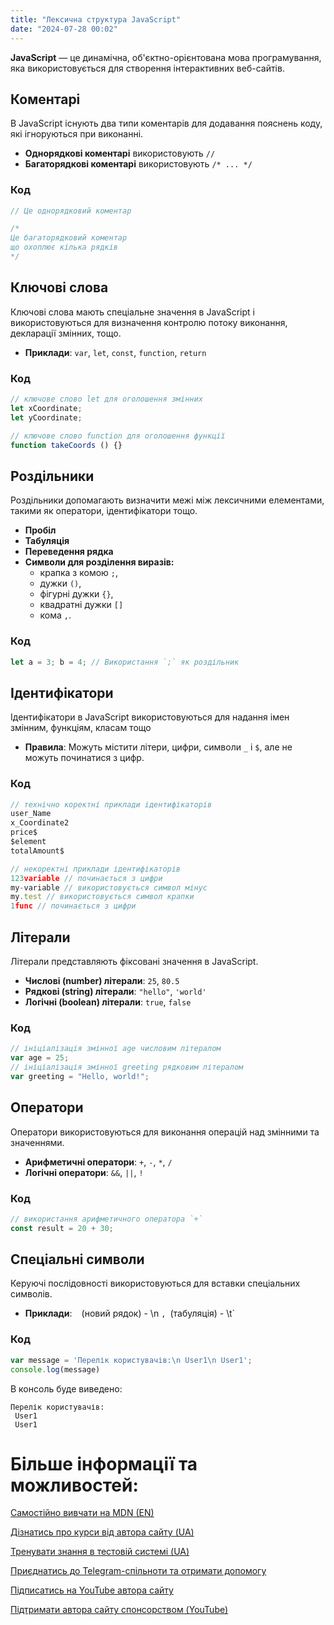 ```yaml
---
title: "Лексична структура JavaScript"
date: "2024-07-28 00:02"
---
```


**JavaScript** — це динамічна, об'єктно-орієнтована мова програмування, яка використовується для створення інтерактивних веб-сайтів.

## Коментарі

В JavaScript існують два типи коментарів для додавання пояснень коду, які ігноруються при виконанні.

- **Однорядкові коментарі** використовують `//`
- **Багаторядкові коментарі** використовують `/* ... */`

### Код

```javascript
// Це однорядковий коментар

/*
Це багаторядковий коментар
що охоплює кілька рядків
*/
```
## Ключові слова

Ключові слова мають спеціальне значення в JavaScript і використовуються для визначення контролю потоку виконання, декларації змінних, тощо.

- **Приклади**: `var`, `let`, `const`, `function`, `return`

### Код

```javascript
// ключове слово let для оголошення змінних
let xCoordinate;
let yCoordinate;

// ключове слово function для оголошення функції
function takeCoords () {}

```

## Роздільники

Роздільники допомагають визначити межі між лексичними елементами, такими як оператори, ідентифікатори тощо.

- **Пробіл**
- **Табуляція**
- **Переведення рядка**
- **Символи для розділення виразів:**
  - крапка з комою `;`,
  - дужки `()`,
  - фігурні дужки `{}`,
  - квадратні дужки `[]`
  - кома `,`.

### Код

```javascript
let a = 3; b = 4; // Використання `;` як роздільник
```

## Ідентифікатори

Ідентифікатори в JavaScript використовуються для надання імен змінним, функціям, класам тощо

- **Правила**: Можуть містити літери, цифри, символи `_` і `$`, але не можуть починатися з цифр.

### Код

```javascript
// технічно коректні приклади ідентифікаторів
user_Name
x_Coordinate2
price$
$element
totalAmount$

// некоректні приклади ідентифікаторів
123variable // починається з цифри
my-variable // використовується символ мінус
my.test // використовується символ крапки
1func // починається з цифри
```

## Літерали

Літерали представляють фіксовані значення в JavaScript.

- **Числові (number) літерали**: `25`, `80.5`
- **Рядкові (string) літерали**: `"hello"`, `'world'`
- **Логічні (boolean) літерали**: `true`, `false`

### Код

```javascript
// ініціалізація змінної age числовим літералом
var age = 25; 
// ініціалізація змінної greeting рядковим літералом
var greeting = "Hello, world!";
```

## Оператори

Оператори використовуються для виконання операцій над змінними та значеннями.

- **Арифметичні оператори**: `+`, `-`, `*`, `/`
- **Логічні оператори**: `&&`, `||`, `!`

### Код

```javascript
// використання арифметичного оператора `+`
const result = 20 + 30; 
```

## Спеціальні символи

Керуючі послідовності використовуються для вставки спеціальних символів.

- **Приклади**: `
` (новий рядок) - \n `,	`(табуляція) - \t`

### Код

```javascript
var message = 'Перелік користувачів:\n User1\n User1';
console.log(message)
```
В консоль буде виведено:
```console
Перелік користувачів:
 User1
 User1
```

# Більше інформації та можливостей:

[Самостійно вивчати на MDN (EN)](https://developer.mozilla.org/en-US/curriculum/)

[Дізнатись про курси від автора сайту (UA)](https://learningtogetherua.github.io/courses/)

[Тренувати знання в тестовій системі (UA)](https://testeducatorua.github.io/itest/)

[Приєднатись до Telegram-спільноти та отримати допомогу](https://t.me/profrontendua)

[Підписатись на YouTube автора сайту](https://www.youtube.com/@itmentor)

[Підтримати автора сайту спонсорством (YouTube)](https://www.youtube.com/channel/UCo8KNXmB8Yb_07FzwCL6HgQ/join)

